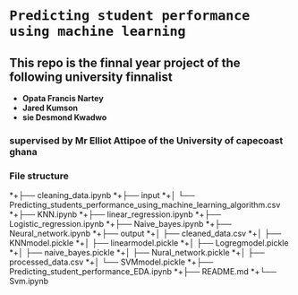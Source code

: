 # `Predicting student performance using machine learning`

## This repo is the finnal year project of the following university finnalist 
* **Opata Francis Nartey**
* **Jared Kumson**
* **sie Desmond Kwadwo**
### supervised by **Mr Elliot Attipoe** of the University of capecoast ghana


### File structure

\*+├── cleaning_data.ipynb
\*+├── input
\*+│   └── Predicting_students_performance_using_machine_learning_algorithm.csv
\*+├── KNN.ipynb
\*+├── linear_regression.ipynb
\*+├── Logistic_regression.ipynb
\*+├── Naive_bayes.ipynb
\*+├── Neural_network.ipynb
\*+├── output
\*+│   ├── cleaned_data.csv
\*+│   ├── KNNmodel.pickle
\*+│   ├── linearmodel.pickle
\*+│   ├── Logregmodel.pickle
\*+│   ├── naive_bayes.pickle
\*+│   ├── Nural_network.pickle
\*+│   ├── processed_data.csv
\*+│   └── SVMmodel.pickle
\*+├── Predicting_student_performance_EDA.ipynb
\*+├── README.md
\*+└── Svm.ipynb

